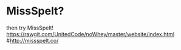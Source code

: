 # MissSpelt?
then try MissSpelt!
https://rawgit.com/UnitedCode/noWhey/master/website/index.html
#http://missspelt.co/
